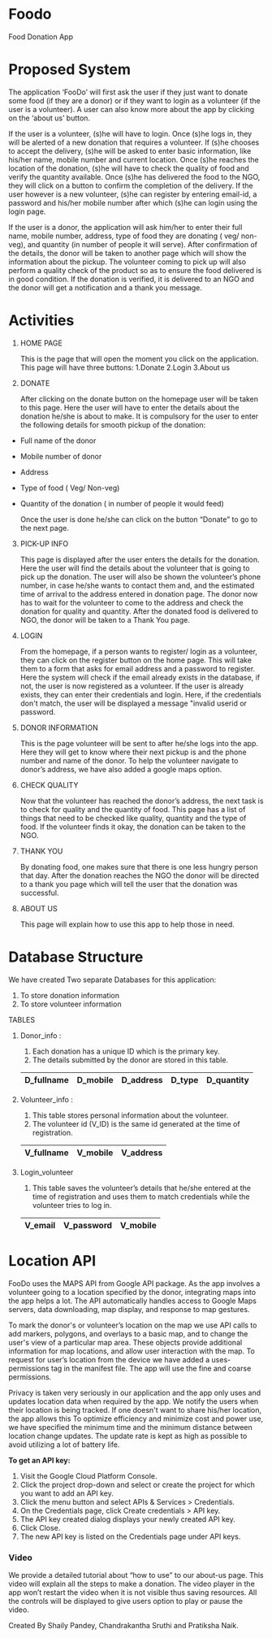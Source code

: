 # Foodo
Food Donation App

# Proposed System 

   The application ‘FooDo’ will first ask the user if they just want to donate some food (if they are a donor) or if they want to login as a volunteer (if the user is a volunteer). A user can also know more about the app by clicking on the ‘about us’ button.
  
  If the user is a volunteer, (s)he will have to login. Once (s)he logs in, they will be alerted of a new donation that requires a volunteer. If (s)he chooses to accept the delivery, (s)he will be asked to enter basic information, like his/her name, mobile number and current location. Once (s)he reaches the location of the donation, (s)he will have to check the quality of food and verify the quantity available. Once (s)he has delivered the food to the NGO, they will click on a button to confirm the completion of the delivery. If the user however is a new volunteer, (s)he can register by entering email-id, a password and his/her mobile number after which (s)he can login using the login page.
  
  If the user is a donor, the application will ask him/her to enter their full name, mobile number, address, type of food they are donating ( veg/ non-veg), and quantity (in number of people it will serve). After confirmation of the details, the donor will be taken to another page which will show the information about the pickup. The volunteer coming to pick up will also perform a quality check of the product so as to ensure the food delivered is in good condition. If the donation is verified, it is delivered to an NGO and the donor will get a notification and a thank you message. 

# Activities
1. HOME PAGE

	This is the page that will open the moment you click on the application. 
This page will have three buttons: 1.Donate  2.Login   3.About us

2. DONATE 

	After clicking on the donate button on the homepage user will be taken to this page. Here the user will have to enter the details about the donation he/she is about to make. It is compulsory for the user to enter the following details for smooth pickup of the donation:
* Full name of the donor
* Mobile number of donor
* Address 
* Type of food ( Veg/ Non-veg)
* Quantity of the donation ( in number of people it would feed)

	Once the user is done he/she can click on the button “Donate”  to go to the next page.

3. PICK-UP INFO

	This page is displayed after the user enters the details for the donation. Here the user will find the details about the volunteer that is going to pick up the donation. The user will also be shown the volunteer’s phone number, in case he/she wants to contact them and, and the estimated time of arrival to the address entered in donation page. The donor now has to wait for the volunteer to come to the address and check the donation for quality and quantity. After the donated food is delivered to NGO, the donor will be taken to a Thank You page.

4. LOGIN

	From the homepage, if a person wants to register/ login as a volunteer, they can click on the register button on the home page. This will take them to a form that asks for email address and a password to register. Here the system will check if the email already exists in the database, if not, the user is now registered as a volunteer. If the user is already exists, they can enter their credentials and login. Here, if the credentials don't match, the user will be displayed a message "invalid userid or password.

5. DONOR INFORMATION 

	This is the page volunteer will be sent to after he/she logs into the app. Here they will get to know where their next pickup is and the phone number and name of the donor. To help the volunteer navigate to donor’s address, we have also added a google maps option.

6. CHECK QUALITY

	Now that the volunteer has reached the donor’s address, the next task is to check for quality and the quantity of food. This page has a list of things that need to be checked like quality, quantity and the type of food. If the volunteer finds it okay, the donation can be taken to the NGO. 

7. THANK YOU 

	By donating food, one makes sure that there is one less hungry person that day. After the donation reaches the NGO the donor will be directed to a thank you page which will tell the user that the donation was successful.

8. ABOUT US

	This page will explain how to use this app to help those in need. 

# Database Structure 

We have created Two separate Databases for this application:
1. To store donation information
2. To store volunteer information

TABLES

1. Donor_info :
	1. Each donation has a unique ID which is the primary key. 
	1. The details submitted by the donor are stored in this table.
	
	D_fullname | D_mobile | D_address | D_type | D_quantity
	---------- | -------- | --------- | ------ | -----------
	
2. Volunteer_info :
	1. This table stores personal information about the volunteer.
	1. The volunteer id (V_ID) is the same id generated at the time of registration. 
	
	V_fullname | V_mobile | V_address 
	---------- | -------- | --------- 

3. Login_volunteer
	1. This table saves the volunteer’s details that he/she entered at the time of registration and uses them to match credentials while the volunteer tries to log in.
	
	V_email | V_password | V_mobile 
	---------- | -------- | --------- 
	
# Location API

FooDo uses the MAPS API from Google API package. As the app involves a volunteer going to a location specified by the donor, integrating maps into the app helps a lot. The API automatically handles access to Google Maps servers, data downloading, map display, and response to map gestures.

To mark the donor's or volunteer’s location on the map we use API calls to add markers, polygons, and overlays to a basic map, and to change the user's view of a particular map area. These objects provide additional information for map locations, and allow user interaction with the map. To request for user’s location from the device we have added a uses-permissions tag in the manifest file. The app will use the fine and coarse permissions.

Privacy is taken very seriously in our application and the app only uses and updates location data when required by the app. We notify the users when their location is being tracked. If one doesn't want to share his/her location, the app allows this To optimize efficiency and minimize cost and power use, we have specified the minimum time and the minimum distance between location change updates. The update rate is kept as high as possible to avoid utilizing a lot of battery life.

**To get an API key:**
1. Visit the Google Cloud Platform Console.
1. Click the project drop-down and select or create the project for which you want to add an API key.
1. Click the menu button  and select APIs & Services > Credentials.
1. On the Credentials page, click Create credentials > API key.
1. The API key created dialog displays your newly created API key.
1. Click Close.
1. The new API key is listed on the Credentials page under API keys.

### Video

We provide a detailed tutorial about “how to use” to our about-us page. This video will explain all the steps to make a donation.  The video player in the app won’t restart the video when it is not visible thus saving resources. All the controls will be displayed to give users option to play or pause the video.



Created By Shaily Pandey, Chandrakantha Sruthi and Pratiksha Naik.
